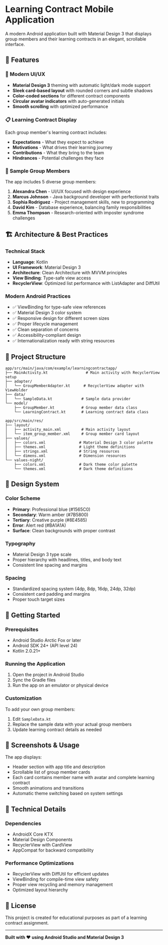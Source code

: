# Learning Contract Mobile Application

A modern Android application built with Material Design 3 that displays group members and their learning contracts in an elegant, scrollable interface.

## 🚀 Features

### 📱 Modern UI/UX
- **Material Design 3** theming with automatic light/dark mode support
- **Sleek card-based layout** with rounded corners and subtle shadows
- **Color-coded sections** for different contract components
- **Circular avatar indicators** with auto-generated initials
- **Smooth scrolling** with optimized performance

### 📋 Learning Contract Display
Each group member's learning contract includes:
- **Expectations** - What they expect to achieve
- **Motivations** - What drives their learning journey
- **Contributions** - What they bring to the team
- **Hindrances** - Potential challenges they face

### 👥 Sample Group Members
The app includes 5 diverse group members:
1. **Alexandra Chen** - UI/UX focused with design experience
2. **Marcus Johnson** - Java background developer with perfectionist traits
3. **Sophia Rodriguez** - Project management skills, new to programming
4. **David Kim** - Database experience, balancing family responsibilities
5. **Emma Thompson** - Research-oriented with imposter syndrome challenges

## 🏗️ Architecture & Best Practices

### Technical Stack
- **Language**: Kotlin
- **UI Framework**: Material Design 3
- **Architecture**: Clean Architecture with MVVM principles
- **View Binding**: Type-safe view access
- **RecyclerView**: Optimized list performance with ListAdapter and DiffUtil

### Modern Android Practices
- ✅ ViewBinding for type-safe view references
- ✅ Material Design 3 color system
- ✅ Responsive design for different screen sizes
- ✅ Proper lifecycle management
- ✅ Clean separation of concerns
- ✅ Accessibility-compliant design
- ✅ Internationalization ready with string resources

## 📁 Project Structure

```
app/src/main/java/com/example/learningcontractapp/
├── MainActivity.kt                 # Main activity with RecyclerView setup
├── adapter/
│   └── GroupMemberAdapter.kt      # RecyclerView adapter with ViewHolder
├── data/
│   └── SampleData.kt             # Sample data provider
└── model/
    ├── GroupMember.kt            # Group member data class
    └── LearningContract.kt       # Learning contract data class

app/src/main/res/
├── layout/
│   ├── activity_main.xml         # Main activity layout
│   └── item_group_member.xml     # Group member card layout
├── values/
│   ├── colors.xml               # Material Design 3 color palette
│   ├── themes.xml               # Light theme definitions
│   ├── strings.xml              # String resources
│   └── dimens.xml               # Dimension resources
└── values-night/
    ├── colors.xml               # Dark theme color palette
    └── themes.xml               # Dark theme definitions
```

## 🎨 Design System

### Color Scheme
- **Primary**: Professional blue (#1565C0)
- **Secondary**: Warm amber (#7B5800) 
- **Tertiary**: Creative purple (#8E4585)
- **Error**: Alert red (#BA1A1A)
- **Surface**: Clean backgrounds with proper contrast

### Typography
- Material Design 3 type scale
- Proper hierarchy with headlines, titles, and body text
- Consistent line spacing and margins

### Spacing
- Standardized spacing system (4dp, 8dp, 16dp, 24dp, 32dp)
- Consistent card padding and margins
- Proper touch target sizes

## 🚀 Getting Started

### Prerequisites
- Android Studio Arctic Fox or later
- Android SDK 24+ (API level 24)
- Kotlin 2.0.21+

### Running the Application
1. Open the project in Android Studio
2. Sync the Gradle files
3. Run the app on an emulator or physical device

### Customization
To add your own group members:
1. Edit `SampleData.kt`
2. Replace the sample data with your actual group members
3. Update learning contract details as needed

## 📱 Screenshots & Usage

The app displays:
- Header section with app title and description
- Scrollable list of group member cards
- Each card contains member name with avatar and complete learning contract
- Smooth animations and transitions
- Automatic theme switching based on system settings

## 🔧 Technical Details

### Dependencies
- AndroidX Core KTX
- Material Design Components
- RecyclerView with CardView
- AppCompat for backward compatibility

### Performance Optimizations
- RecyclerView with DiffUtil for efficient updates
- ViewBinding for compile-time view safety
- Proper view recycling and memory management
- Optimized layout hierarchy

## 📄 License

This project is created for educational purposes as part of a learning contract assignment.

---

**Built with ❤️ using Android Studio and Material Design 3**
